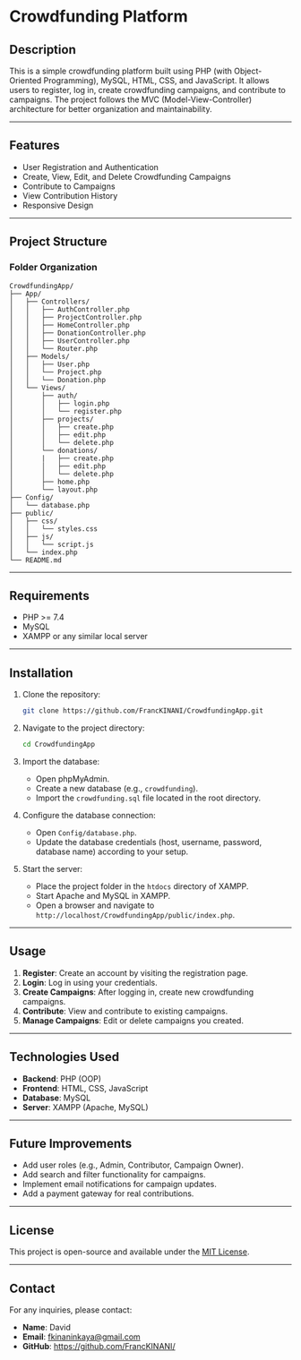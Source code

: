 # Crowdfunding Platform

## Description
This is a simple crowdfunding platform built using PHP (with Object-Oriented Programming), MySQL, HTML, CSS, and JavaScript. It allows users to register, log in, create crowdfunding campaigns, and contribute to campaigns. The project follows the MVC (Model-View-Controller) architecture for better organization and maintainability.

---

## Features
- User Registration and Authentication
- Create, View, Edit, and Delete Crowdfunding Campaigns
- Contribute to Campaigns
- View Contribution History
- Responsive Design

---

## Project Structure
### Folder Organization
```
CrowdfundingApp/
├── App/
│   ├── Controllers/
│   │   ├── AuthController.php
│   │   ├── ProjectController.php
│   │   ├── HomeController.php
│   │   ├── DonationController.php
│   │   ├── UserController.php
│   │   └── Router.php
│   ├── Models/
│   │   ├── User.php
│   │   └── Project.php
│   │   └── Donation.php
│   └── Views/
│       ├── auth/
│       │   ├── login.php
│       │   └── register.php
│       ├── projects/
│       │   ├── create.php
│       │   ├── edit.php
│       │   └── delete.php
│       └── donations/
│       |   ├── create.php
│       │   ├── edit.php
│       │   └── delete.php
│       ├── home.php
│       └── layout.php
├── Config/
│   └── database.php
├── public/
│   ├── css/
│   │   └── styles.css
│   ├── js/
│   │   └── script.js
│   └── index.php
└── README.md
```

---

## Requirements
- PHP >= 7.4
- MySQL
- XAMPP or any similar local server

---

## Installation
1. Clone the repository:
   ```bash
   git clone https://github.com/FrancKINANI/CrowdfundingApp.git
   ```

2. Navigate to the project directory:
   ```bash
   cd CrowdfundingApp
   ```

3. Import the database:
   - Open phpMyAdmin.
   - Create a new database (e.g., `crowdfunding`).
   - Import the `crowdfunding.sql` file located in the root directory.

4. Configure the database connection:
   - Open `Config/database.php`.
   - Update the database credentials (host, username, password, database name) according to your setup.

5. Start the server:
   - Place the project folder in the `htdocs` directory of XAMPP.
   - Start Apache and MySQL in XAMPP.
   - Open a browser and navigate to `http://localhost/CrowdfundingApp/public/index.php`.

---

## Usage
1. **Register**: Create an account by visiting the registration page.
2. **Login**: Log in using your credentials.
3. **Create Campaigns**: After logging in, create new crowdfunding campaigns.
4. **Contribute**: View and contribute to existing campaigns.
5. **Manage Campaigns**: Edit or delete campaigns you created.

---

## Technologies Used
- **Backend**: PHP (OOP)
- **Frontend**: HTML, CSS, JavaScript
- **Database**: MySQL
- **Server**: XAMPP (Apache, MySQL)

---

## Future Improvements
- Add user roles (e.g., Admin, Contributor, Campaign Owner).
- Add search and filter functionality for campaigns.
- Implement email notifications for campaign updates.
- Add a payment gateway for real contributions.

---

## License
This project is open-source and available under the [MIT License](LICENSE).

---

## Contact
For any inquiries, please contact:
- **Name**: David
- **Email**: fkinaninkaya@gmail.com
- **GitHub**: https://github.com/FrancKINANI/